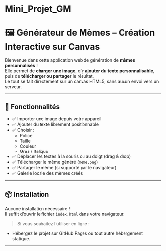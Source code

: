 # Mini_Projet_GM
# 🖼️ Générateur de Mèmes – Création Interactive sur Canvas

Bienvenue dans cette application web de génération de **mèmes personnalisés** !  
Elle permet de **charger une image**, d’y **ajouter du texte personnalisable**, puis de **télécharger ou partager** le résultat.  
Le tout se fait directement sur un canvas HTML5, sans aucun envoi vers un serveur.

---

## 🚀 Fonctionnalités

- ✅ Importer une image depuis votre appareil
- ✅ Ajouter du texte librement positionnable
- ✅ Choisir :
  - Police
  - Taille
  - Couleur
  - Gras / Italique
- ✅ Déplacer les textes à la souris ou au doigt (drag & drop)
- ✅ Télécharger le mème généré (`meme.png`)
- ✅ Partager le mème (si supporté par le navigateur)
- ✅ Galerie locale des mèmes créés

---

## 📦 Installation

Aucune installation nécessaire !  
Il suffit d’ouvrir le fichier `index.html` dans votre navigateur.

> Si vous souhaitez l’utiliser en ligne :
- Hébergez le projet sur GitHub Pages ou tout autre hébergement statique.

---




